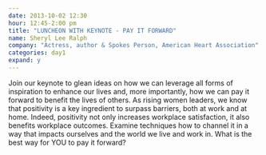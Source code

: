 ```yaml
---
date: 2013-10-02 12:30
hour: 12:45-2:00 pm
title: "LUNCHEON WITH KEYNOTE - PAY IT FORWARD"
name: Sheryl Lee Ralph
company: "Actress, author & Spokes Person, American Heart Association"
categories: day1
expand: y
---
```

Join our keynote to glean ideas on how we can leverage all forms of inspiration to enhance our lives and, more importantly, how we can pay it forward to benefit the lives of others. As rising women leaders, we know that positivity is a key ingredient to surpass barriers, both at work and at home. Indeed, positivity not only increases workplace satisfaction, it also benefits workplace outcomes. Examine techniques how to channel it in a way that impacts ourselves and the world we live and work in. What is the best way for YOU to pay it forward?